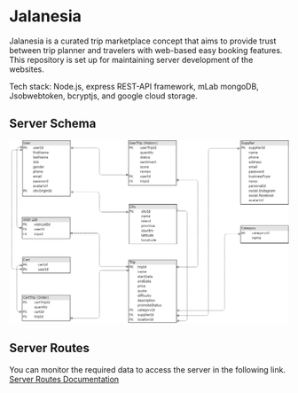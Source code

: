 # Jalanesia
Jalanesia is a curated trip marketplace concept that aims to provide trust between trip planner and travelers with web-based easy booking features. This repository is set up for maintaining server development of the websites.

Tech stack: Node.js, express REST-API framework, mLab mongoDB, Jsobwebtoken, bcryptjs, and google cloud storage.

## Server Schema  
![Schema](https://github.com/marcosumali/jalanesia-backend/blob/master/jalanesiaSchemav0.0-2018.07.25.png "Schema")

## Server Routes
You can monitor the required data to access the server in the following link.  
[Server Routes Documentation](https://docs.google.com/spreadsheets/d/13u_k2YcYH41Zq4uPvOSKaWYtJY3kj-1Bn3J_aLZU31M/edit?usp=sharing)
